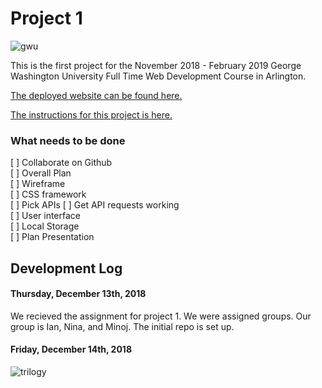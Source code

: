# Project 1

![gwu](https://creativeservices.gwu.edu/sites/g/files/zaxdzs1101/f/downloads/gw_txt_4cp_pos.png)

This is the first project for the November 2018 - February 2019 George Washington University Full Time Web Development Course in Arlington. 

[The deployed website can be found here.](https://ianwalston.github.io/project1/)

[The instructions for this project is here.](project_instructions.pdf)

### What needs to be done
[ ] Collaborate on Github  
[ ] Overall Plan  
[ ] Wireframe  
[ ] CSS framework  
[ ] Pick APIs
[ ] Get API requests working  
[ ] User interface  
[ ] Local Storage  
[ ] Plan Presentation  

## Development Log

#### Thursday, December 13th, 2018

We recieved the assignment for project 1. We were assigned groups. Our group is Ian, Nina, and Minoj. The initial repo is set up.


#### Friday, December 14th, 2018

![trilogy](https://image4.owler.com/logo/trilogy-education-services_owler_20170113_160521_large.jpg)